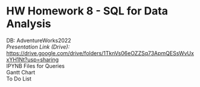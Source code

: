 # HW Homework 8 - SQL for Data Analysis

DB: AdventureWorks2022 <br> 
*Presentation Link (Drive):* <br>
https://drive.google.com/drive/folders/1TknVs06eOZZSq73ApmQESsWvUxxYH1Nt?usp=sharing <br>
IPYNB Files for Queries <br>
Gantt Chart <br>
To Do List <br> 
